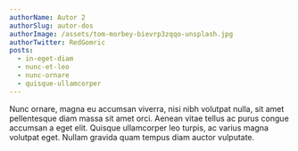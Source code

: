 ```yaml
---
authorName: Autor 2
authorSlug: autor-dos
authorImage: /assets/tom-morbey-bievrp3zqqo-unsplash.jpg
authorTwitter: RedGomric
posts:
  - in-eget-diam
  - nunc-et-leo
  - nunc-ornare
  - quisque-ullamcorper
---
```

Nunc ornare, magna eu accumsan viverra, nisi nibh volutpat nulla, sit amet pellentesque diam massa sit amet orci. Aenean vitae tellus ac purus congue accumsan a eget elit. Quisque ullamcorper leo turpis, ac varius magna volutpat eget. Nullam gravida quam tempus diam auctor vulputate.